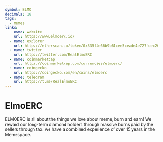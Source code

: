 ```yaml
---
symbol: ELMO
decimals: 18
tags:
  - memes
links:
  - name: website
    url: https://www.elmoerc.io/
  - name: explorer
    url: https://etherscan.io/token/0x335f4e66b9b61cee5ceade4e727fcec20156b2f0
  - name: twitter
    url: https://twitter.com/RealElmoERC
  - name: coinmarketcap
    url: https://coinmarketcap.com/currencies/elmoerc/
  - name: coingecko
    url: https://coingecko.com/en/coins/elmoerc
  - name: telegram
    url: https://t.me/RealElmoERC
---
```


# ElmoERC

ELMOERC is all about the things we love about meme, burn and earn! We reward our long-term diamond holders through massive burns paid by the sellers through tax. we have a combined experience of over 15 years in the Memespace.

